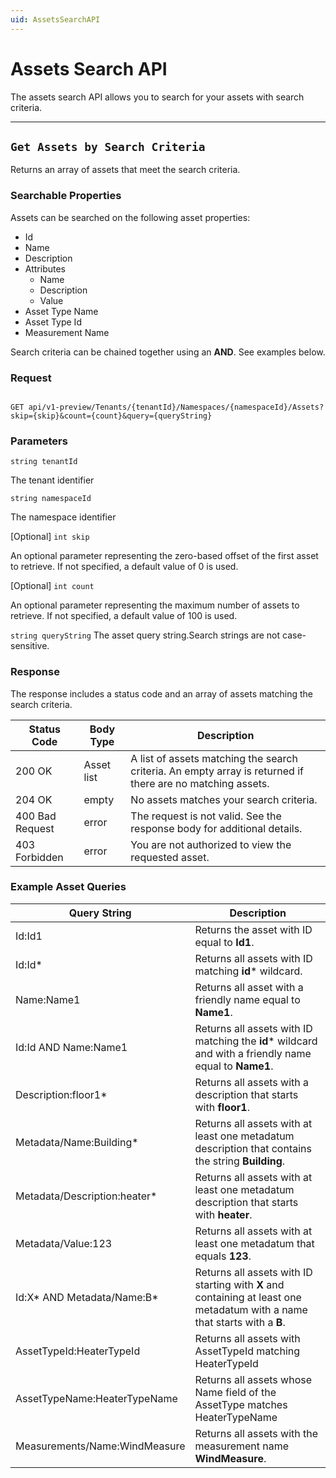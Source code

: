 ```yaml
---
uid: AssetsSearchAPI
---
```


# Assets Search API
The assets search API allows you to search for your assets with search criteria.

***
## `Get Assets by Search Criteria` 
Returns an array of assets that meet the search criteria.

### Searchable Properties
Assets can be searched on the following asset properties:

- Id
- Name
- Description
- Attributes
  - Name
  - Description
  - Value
- Asset Type Name
- Asset Type Id
- Measurement Name

Search criteria can be chained together using an **AND**. See examples below. 


### Request 
```text 

GET api/v1-preview/Tenants/{tenantId}/Namespaces/{namespaceId}/Assets?skip={skip}&count={count}&query={queryString} 

```

### Parameters  
`string tenantId` 

The tenant identifier

`string namespaceId` 

The namespace identifier

[Optional] `int skip` 

An optional parameter representing the zero-based offset of the first asset to retrieve. If not specified, a default value of 0 is used.

[Optional] `int count` 

An optional parameter representing the maximum number of assets to retrieve. If not specified, a default value of 100 is used.

`string queryString`
The asset query string.Search strings are not case-sensitive.

### Response 
The response includes a status code and an array of assets matching the search criteria.

| Status Code | Body Type | Description |
|--|--|--|
| 200 OK | Asset list | A list of assets matching the search criteria. An empty array is returned if there are no matching assets. |
| 204 OK | empty | No assets matches your search criteria. |
| 400 Bad Request | error | The request is not valid. See the response body for additional details. |
| 403 Forbidden | error | You are not authorized to view the requested asset. |

### Example Asset Queries

| Query String                   | Description                                                  |
| ------------------------------ | ------------------------------------------------------------ |
| Id:Id1                         | Returns the asset with ID equal to **Id1**.                  |
| Id:Id*                         | Returns all assets with ID matching **id*** wildcard. |
| Name:Name1                     | Returns all asset with a friendly name equal to **Name1**. |
| Id:Id AND Name:Name1           | Returns all assets with ID matching the **id*** wildcard and with a friendly name equal to **Name1**. |
| Description:floor1*            | Returns all assets with a description that starts with **floor1**. |
| Metadata/Name:Building*      | Returns all assets with at least one metadatum description that contains the string **Building**. |
| Metadata/Description:heater* | Returns all assets with at least one metadatum description that starts with **heater**. |
| Metadata/Value:123           | Returns all assets with at least one metadatum that equals **123**. |
| Id:X* AND Metadata/Name:B*   | Returns all assets with ID starting with **X** and containing at least one metadatum with a name that starts with a **B**. |
| AssetTypeId:HeaterTypeId | Returns all assets with AssetTypeId matching HeaterTypeId |
| AssetTypeName:HeaterTypeName | Returns all assets whose Name field of the AssetType matches HeaterTypeName |
| Measurements/Name:WindMeasure | Returns all assets with the measurement name **WindMeasure**. |


